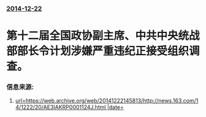 ### [2014-12-22](/news/2014/12/22/index.md)

##### 
# 第十二届全国政协副主席、中共中央统战部部长令计划涉嫌严重违纪正接受组织调查。 




### 信息来源:

1. [url=https://web.archive.org/web/20141222145813/http://news.163.com/14/1222/20/AE3IAKRP0001124J.html |date= ](http://news.163.com/14/1222/20/AE3IAKRP0001124J.html#fpopurl)
